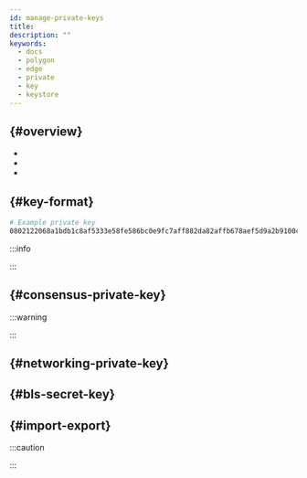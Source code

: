 ```yaml
---
id: manage-private-keys
title:
description: ""
keywords:
  - docs
  - polygon
  - edge
  - private
  - key
  - keystore
---
```


##  {#overview}



*
*
*





##  {#key-format}



```bash
# Example private key
0802122068a1bdb1c8af5333e58fe586bc0e9fc7aff882da82affb678aef5d9a2b9100c0
```

:::info



:::
##  {#consensus-private-key}





:::warning

:::

##  {#networking-private-key}





##  {#bls-secret-key}





##  {#import-export}



:::caution

:::